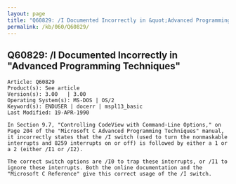 ```yaml
---
layout: page
title: "Q60829: /I Documented Incorrectly in &quot;Advanced Programming Techniques&quot;"
permalink: /kb/060/Q60829/
---
```


## Q60829: /I Documented Incorrectly in &quot;Advanced Programming Techniques&quot;

	Article: Q60829
	Product(s): See article
	Version(s): 3.00   | 3.00
	Operating System(s): MS-DOS | OS/2
	Keyword(s): ENDUSER | docerr | mspl13_basic
	Last Modified: 19-APR-1990
	
	In Section 9.7, "Controlling CodeView with Command-Line Options," on
	Page 204 of the "Microsoft C Advanced Programming Techniques" manual,
	it incorrectly states that the /I switch (used to turn the nonmaskable
	interrupts and 8259 interrupts on or off) is followed by either a 1 or
	a 2 (either /I1 or /I2).
	
	The correct switch options are /I0 to trap these interrupts, or /I1 to
	ignore these interrupts. Both the online documentation and the
	"Microsoft C Reference" give this correct usage of the /I switch.
